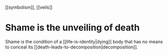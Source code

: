 [[symbolism]], [[veils]]

# Shame is the unveiling of death

Shame is the condition of a [[life-is-identity|dying]] body that has no means to conceal its [[death-leads-to-decomposition|decomposition]].

